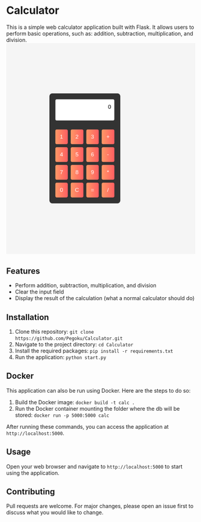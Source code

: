 # Calculator

This is a simple web calculator application built with Flask. It allows users to perform basic operations, such as: addition, subtraction, multiplication, and division.
![Calculator](https://raw.githubusercontent.com/Pegoku/Calculator/main/img/image.png)

## Features

- Perform addition, subtraction, multiplication, and division
- Clear the input field
- Display the result of the calculation (what a normal calculator should do)

## Installation

1. Clone this repository: `git clone https://github.com/Pegoku/Calculator.git`
2. Navigate to the project directory: `cd Calculator`
3. Install the required packages: `pip install -r requirements.txt`
4. Run the application: `python start.py`

## Docker

This application can also be run using Docker. Here are the steps to do so:

1. Build the Docker image: `docker build -t calc .`
2. Run the Docker container mounting the folder where the db will be stored: `docker run -p 5000:5000 calc` 

After running these commands, you can access the application at `http://localhost:5000`.

## Usage

Open your web browser and navigate to `http://localhost:5000` to start using the application.

## Contributing

Pull requests are welcome. For major changes, please open an issue first to discuss what you would like to change.
